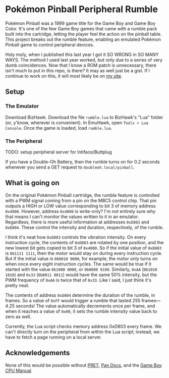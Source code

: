 # Pokémon Pinball Peripheral Rumble

Pokémon Pinball was a 1999 game title for the Game Boy and Game Boy Color. It's one of the few Game Boy games that came with a rumble pack built into the cartridge, letting the player feel the action on the pinball table. This project breaks out the rumble feature, enabling an emulated Pokémon Pinball game to control peripheral devices.

Holy moly, when I published this last year I got it SO WRONG in SO MANY WAYS. The method I used last year worked, but only due to a series of very dumb coincidences. Now that I know a ROM patch is unnecessary, there isn't much to put in this repo, is there? It may as well just be a gist. If I continue to work on this, it will most likely be on [my site](https://www.spacebuck.net/projects.php?proj=pokepinball).

## Setup

### The Emulator

Download BizHawk. Download the file `rumble.lua` to BizHawk's "Lua" folder (or, y'know, wherever is convenient). In EmuHawk, open `Tools > Lua Console`. Once the game is loaded, load `rumble.lua`.

### The Peripheral

TODO: setup peripheral server for Intiface/Buttplug

If you have a Double-Oh Battery, then the rumble turns on for 0.2 seconds whenever you send a GET request to `doubleoh.local/pinball`.

## What is going on

On the original Pokémon Pinball cartridge, the rumble feature is controlled with a PWM signal coming from a pin on the MBC5 control chip. That pin outputs a HIGH or LOW value corresponding to bit 3 of memory address `0x4000`. However, address `0x4000` is write-only? I'm not entirely sure why that means I can't monitor the values written to it in an emulator. Regardless, there is more useful information at addresses `0xD803` and `0xD804`. These control the intensity and duration, respectively, of the rumble.

I think it's neat how `0xD803` controls the vibration intensity. On every instruction cycle, the contents of `0xD803` are rotated by one position, and the new lowest bit gets copied to bit 3 of `0x4000`. So if the initial value of `0xD803` is `0b1111 1111`, then the motor would stay on during every instruction cycle. But if the initial value is `0b0010 0000`, for example, the motor only turns on when once every eight instruction cycles. The same would be true if it started with the value `0b1000 0000`, or `0b0000 0100`. Similarly, `0xAA` (`0b1010 1010`) and `0x33` (`0b0011 0011`) would have the same 50% intensity, but the PWM frequency of `0xAA` is twice that of `0x33`. Like I said, I just think it's pretty neat.

The contents of address `0xD804` determine the duration of the rumble, in frames. So a value of `0xFF` would trigger a rumble that lasted 255 frames—4.25 seconds! The value automatically decrements once per frame, and when it reaches a value of `0x00`, it sets the rumble intensity value back to zero as well.

Currently, the Lua script checks memory address 0xD803 every frame. We can't directly turn on the peripheral from within the Lua script; instead, we have to fetch a page running on a local server.

## Acknowledgements

None of this would be possible without [PRET](https://github.com/pret/pokepinball), [Pan Docs](https://gbdev.io/pandocs/), and the [Game Boy CPU Manual](http://marc.rawer.de/Gameboy/Docs/GBCPUman.pdf).

